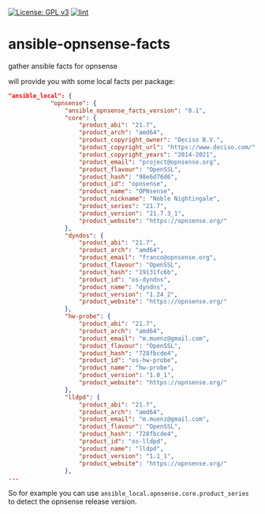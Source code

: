 [![License: GPL v3](https://img.shields.io/badge/License-GPL%20v3-blue.svg)](http://www.gnu.org/licenses/gpl-3.0)
[![lint](https://github.com/Rosa-Luxemburgstiftung-Berlin/ansible-opnsense-facts/actions/workflows/lint.yml/badge.svg)](https://github.com/Rosa-Luxemburgstiftung-Berlin/ansible-opnsense-facts/actions?query=workflow%3Aansible-lint)


# ansible-opnsense-facts
gather ansible facts for opnsense

will provide you with some local facts per package:

```json
"ansible_local": {
            "opnsense": {
                "ansible_opnsense_facts_version": "0.1",
                "core": {
                    "product_abi": "21.7",
                    "product_arch": "amd64",
                    "product_copyright_owner": "Deciso B.V.",
                    "product_copyright_url": "https://www.deciso.com/",
                    "product_copyright_years": "2014-2021",
                    "product_email": "project@opnsense.org",
                    "product_flavour": "OpenSSL",
                    "product_hash": "98e6d76d6",
                    "product_id": "opnsense",
                    "product_name": "OPNsense",
                    "product_nickname": "Noble Nightingale",
                    "product_series": "21.7",
                    "product_version": "21.7.3_1",
                    "product_website": "https://opnsense.org/"
                },
                "dyndns": {
                    "product_abi": "21.7",
                    "product_arch": "amd64",
                    "product_email": "franco@opnsense.org",
                    "product_flavour": "OpenSSL",
                    "product_hash": "19131fc6b",
                    "product_id": "os-dyndns",
                    "product_name": "dyndns",
                    "product_version": "1.24_2",
                    "product_website": "https://opnsense.org/"
                },
                "hw-probe": {
                    "product_abi": "21.7",
                    "product_arch": "amd64",
                    "product_email": "m.muenz@gmail.com",
                    "product_flavour": "OpenSSL",
                    "product_hash": "728fbcde4",
                    "product_id": "os-hw-probe",
                    "product_name": "hw-probe",
                    "product_version": "1.0_1",
                    "product_website": "https://opnsense.org/"
                },
                "lldpd": {
                    "product_abi": "21.7",
                    "product_arch": "amd64",
                    "product_email": "m.muenz@gmail.com",
                    "product_flavour": "OpenSSL",
                    "product_hash": "728fbcde4",
                    "product_id": "os-lldpd",
                    "product_name": "lldpd",
                    "product_version": "1.1_1",
                    "product_website": "https://opnsense.org/"
                },
...
```
So for example you can use `ansible_local.opnsense.core.product_series` to detect the opnsense release version.
